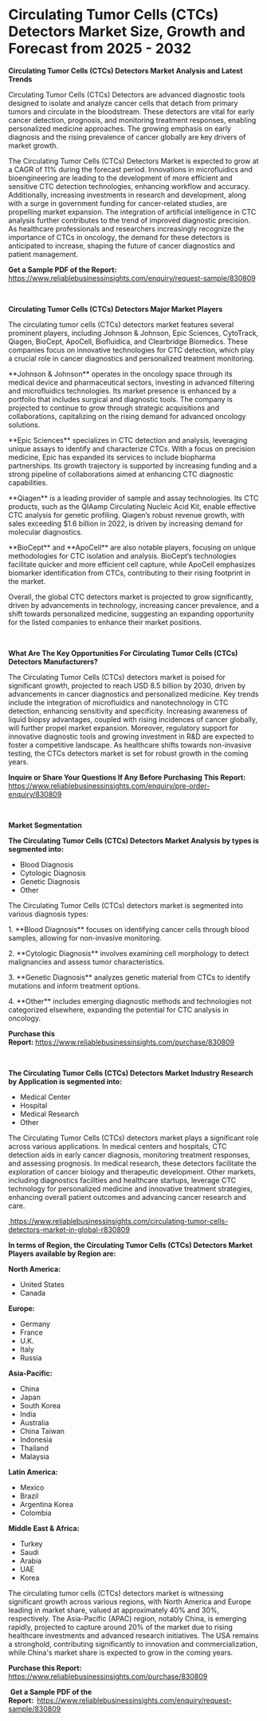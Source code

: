 <p><h1>Circulating Tumor Cells (CTCs) Detectors Market Size, Growth and Forecast from 2025 - 2032</h1></p><p><strong>Circulating Tumor Cells (CTCs) Detectors Market Analysis and Latest Trends</strong></p>
<p><p>Circulating Tumor Cells (CTCs) Detectors are advanced diagnostic tools designed to isolate and analyze cancer cells that detach from primary tumors and circulate in the bloodstream. These detectors are vital for early cancer detection, prognosis, and monitoring treatment responses, enabling personalized medicine approaches. The growing emphasis on early diagnosis and the rising prevalence of cancer globally are key drivers of market growth.</p><p>The Circulating Tumor Cells (CTCs) Detectors Market is expected to grow at a CAGR of 11% during the forecast period. Innovations in microfluidics and bioengineering are leading to the development of more efficient and sensitive CTC detection technologies, enhancing workflow and accuracy. Additionally, increasing investments in research and development, along with a surge in government funding for cancer-related studies, are propelling market expansion. The integration of artificial intelligence in CTC analysis further contributes to the trend of improved diagnostic precision. As healthcare professionals and researchers increasingly recognize the importance of CTCs in oncology, the demand for these detectors is anticipated to increase, shaping the future of cancer diagnostics and patient management.</p></p>
<p><strong>Get a Sample PDF of the Report:&nbsp;</strong> <a href="https://www.reliablebusinessinsights.com/enquiry/request-sample/830809?utm_campaign=3202&utm_medium=2&utm_source=Github&utm_content=ia&utm_term=14042025&utm_id=circulating-tumor-cells-ctcs-detectors">https://www.reliablebusinessinsights.com/enquiry/request-sample/830809</a></p>
<p>&nbsp;</p>
<p><strong>Circulating Tumor Cells (CTCs) Detectors Major Market Players</strong></p>
<p><p>The circulating tumor cells (CTCs) detectors market features several prominent players, including Johnson & Johnson, Epic Sciences, CytoTrack, Qiagen, BioCept, ApoCell, Biofluidica, and Clearbridge Biomedics. These companies focus on innovative technologies for CTC detection, which play a crucial role in cancer diagnostics and personalized treatment monitoring.</p><p>**Johnson & Johnson** operates in the oncology space through its medical device and pharmaceutical sectors, investing in advanced filtering and microfluidics technologies. Its market presence is enhanced by a portfolio that includes surgical and diagnostic tools. The company is projected to continue to grow through strategic acquisitions and collaborations, capitalizing on the rising demand for advanced oncology solutions.</p><p>**Epic Sciences** specializes in CTC detection and analysis, leveraging unique assays to identify and characterize CTCs. With a focus on precision medicine, Epic has expanded its services to include biopharma partnerships. Its growth trajectory is supported by increasing funding and a strong pipeline of collaborations aimed at enhancing CTC diagnostic capabilities.</p><p>**Qiagen** is a leading provider of sample and assay technologies. Its CTC products, such as the QIAamp Circulating Nucleic Acid Kit, enable effective CTC analysis for genetic profiling. Qiagen’s robust revenue growth, with sales exceeding $1.6 billion in 2022, is driven by increasing demand for molecular diagnostics.</p><p>**BioCept** and **ApoCell** are also notable players, focusing on unique methodologies for CTC isolation and analysis. BioCept’s technologies facilitate quicker and more efficient cell capture, while ApoCell emphasizes biomarker identification from CTCs, contributing to their rising footprint in the market.</p><p>Overall, the global CTC detectors market is projected to grow significantly, driven by advancements in technology, increasing cancer prevalence, and a shift towards personalized medicine, suggesting an expanding opportunity for the listed companies to enhance their market positions.</p></p>
<p>&nbsp;</p>
<p><strong>What Are The Key Opportunities For Circulating Tumor Cells (CTCs) Detectors Manufacturers?</strong></p>
<p><p>The Circulating Tumor Cells (CTCs) detectors market is poised for significant growth, projected to reach USD 8.5 billion by 2030, driven by advancements in cancer diagnostics and personalized medicine. Key trends include the integration of microfluidics and nanotechnology in CTC detection, enhancing sensitivity and specificity. Increasing awareness of liquid biopsy advantages, coupled with rising incidences of cancer globally, will further propel market expansion. Moreover, regulatory support for innovative diagnostic tools and growing investment in R&D are expected to foster a competitive landscape. As healthcare shifts towards non-invasive testing, the CTCs detectors market is set for robust growth in the coming years.</p></p>
<p><strong>Inquire or Share Your Questions If Any Before Purchasing This Report:</strong> <a href="https://www.reliablebusinessinsights.com/enquiry/pre-order-enquiry/830809?utm_campaign=3202&utm_medium=2&utm_source=Github&utm_content=ia&utm_term=14042025&utm_id=circulating-tumor-cells-ctcs-detectors">https://www.reliablebusinessinsights.com/enquiry/pre-order-enquiry/830809</a></p>
<p>&nbsp;</p>
<p><strong>Market Segmentation</strong></p>
<p><strong>The Circulating Tumor Cells (CTCs) Detectors Market Analysis by types is segmented into:</strong></p>
<p><ul><li>Blood Diagnosis</li><li>Cytologic Diagnosis</li><li>Genetic Diagnosis</li><li>Other</li></ul></p>
<p><p>The Circulating Tumor Cells (CTCs) detectors market is segmented into various diagnosis types: </p><p>1. **Blood Diagnosis** focuses on identifying cancer cells through blood samples, allowing for non-invasive monitoring.</p><p>2. **Cytologic Diagnosis** involves examining cell morphology to detect malignancies and assess tumor characteristics.</p><p>3. **Genetic Diagnosis** analyzes genetic material from CTCs to identify mutations and inform treatment options. </p><p>4. **Other** includes emerging diagnostic methods and technologies not categorized elsewhere, expanding the potential for CTC analysis in oncology.</p></p>
<p><strong>Purchase this Report:&nbsp;</strong><a href="https://www.reliablebusinessinsights.com/purchase/830809?utm_campaign=3202&utm_medium=2&utm_source=Github&utm_content=ia&utm_term=14042025&utm_id=circulating-tumor-cells-ctcs-detectors">https://www.reliablebusinessinsights.com/purchase/830809</a></p>
<p>&nbsp;</p>
<p><strong>The Circulating Tumor Cells (CTCs) Detectors Market Industry Research by Application is segmented into:</strong></p>
<p><ul><li>Medical Center</li><li>Hospital</li><li>Medical Research</li><li>Other</li></ul></p>
<p><p>The Circulating Tumor Cells (CTCs) detectors market plays a significant role across various applications. In medical centers and hospitals, CTC detection aids in early cancer diagnosis, monitoring treatment responses, and assessing prognosis. In medical research, these detectors facilitate the exploration of cancer biology and therapeutic development. Other markets, including diagnostics facilities and healthcare startups, leverage CTC technology for personalized medicine and innovative treatment strategies, enhancing overall patient outcomes and advancing cancer research and care.</p></p>
<p><a href="https://www.reliablebusinessinsights.com/circulating-tumor-cells-detectors-market-in-global-r830809?utm_campaign=3202&utm_medium=2&utm_source=Github&utm_content=ia&utm_term=14042025&utm_id=circulating-tumor-cells-ctcs-detectors">&nbsp;https://www.reliablebusinessinsights.com/circulating-tumor-cells-detectors-market-in-global-r830809</a></p>
<p><strong>In terms of Region, the Circulating Tumor Cells (CTCs) Detectors Market Players available by Region are:</strong></p>
<p>
    <p> <strong> North America: </strong>
        <ul>
            <li>United States</li>
            <li>Canada</li>
        </ul>
        </p> 
    <p> <strong> Europe: </strong>
        <ul>
            <li>Germany</li>
            <li>France</li>
            <li>U.K.</li>
            <li>Italy</li>
            <li>Russia</li>
        </ul>
        </p> 
    <p> <strong> Asia-Pacific: </strong>
        <ul>
            <li>China</li>
            <li>Japan</li>
            <li>South Korea</li>
            <li>India</li>
            <li>Australia</li>
            <li>China Taiwan</li>
            <li>Indonesia</li>
            <li>Thailand</li>
            <li>Malaysia</li>
        </ul>
        </p> 
    <p> <strong> Latin America: </strong>
        <ul>
            <li>Mexico</li>
            <li>Brazil</li>
            <li>Argentina Korea</li>
            <li>Colombia</li>
        </ul>
        </p> 
    <p> <strong> Middle East & Africa: </strong>
        <ul>
            <li>Turkey</li>
            <li>Saudi</li>
            <li>Arabia</li>
            <li>UAE</li>
            <li>Korea</li>
        </ul>
    </p>
    </p>
<p><p>The circulating tumor cells (CTCs) detectors market is witnessing significant growth across various regions, with North America and Europe leading in market share, valued at approximately 40% and 30%, respectively. The Asia-Pacific (APAC) region, notably China, is emerging rapidly, projected to capture around 20% of the market due to rising healthcare investments and advanced research initiatives. The USA remains a stronghold, contributing significantly to innovation and commercialization, while China's market share is expected to grow in the coming years.</p></p>
<p><strong>Purchase this Report: </strong><a href="https://www.reliablebusinessinsights.com/purchase/830809?utm_campaign=3202&utm_medium=2&utm_source=Github&utm_content=ia&utm_term=14042025&utm_id=circulating-tumor-cells-ctcs-detectors">https://www.reliablebusinessinsights.com/purchase/830809</a></p>
<p>&nbsp;<strong>Get a Sample PDF of the Report:&nbsp;&nbsp;</strong><a href="https://www.reliablebusinessinsights.com/enquiry/request-sample/830809?utm_campaign=3202&utm_medium=2&utm_source=Github&utm_content=ia&utm_term=14042025&utm_id=circulating-tumor-cells-ctcs-detectors">https://www.reliablebusinessinsights.com/enquiry/request-sample/830809</a></p>
<p><strong></strong></p>
<p><p></p><p></p><p></p></p>